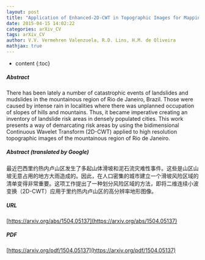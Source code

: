 ```yaml
---
layout: post
title: "Application of Enhanced-2D-CWT in Topographic Images for Mapping Landslide Risk Areas"
date: 2015-04-15 14:02:22
categories: arXiv_CV
tags: arXiv_CV
author: V.V. Vermehren Valenzuela, R.D. Lins, H.M. de Oliveira
mathjax: true
---
```


* content
{:toc}

##### Abstract
There has been lately a number of catastrophic events of landslides and mudslides in the mountainous region of Rio de Janeiro, Brazil. Those were caused by intense rain in localities where there was unplanned occupation of slopes of hills and mountains. Thus, it became imperative creating an inventory of landslide risk areas in densely populated cities. This work presents a way of demarcating risk areas by using the bidimensional Continuous Wavelet Transform (2D-CWT) applied to high resolution topographic images of the mountainous region of Rio de Janeiro.

##### Abstract (translated by Google)
最近巴西里约热内卢山区发生了多起山体滑坡和泥石流灾难性事件。这些是山区山坡无意占用的地方大雨造成的。因此，在人口密集的城市建立一个滑坡风险区域的清单变得非常重要。这项工作提出了一种划分风险区域的方法，即将二维连续小波变换（2D-CWT）应用于里约热内卢山区的高分辨率地形图像。

##### URL
[https://arxiv.org/abs/1504.05137](https://arxiv.org/abs/1504.05137)

##### PDF
[https://arxiv.org/pdf/1504.05137](https://arxiv.org/pdf/1504.05137)

